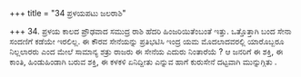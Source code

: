+++
title = "34 ಪ್ರಳಯಪಟು ಜಲರಾಶಿ"

+++
34. ಪ್ರಳಯ ಕಾಲದ ಪ್ರೌಢವಾದ ಸಮುದ್ರ ರಾಶಿ ಹೆದರಿ ಹಿಂಜರಿಯಿತೆಂಬಂತೆ ಇತ್ತು. ಒತ್ತೊತ್ತಾಗಿ ಬಂದ ಸೇನಾ ಸಂದಣಿಗೆ ಕಡೆಯೇ ಇರಲಿಲ್ಲ. ಈ ಕೌರವ ಸೇನೆಯನ್ನು ಪ್ರತಿಭಟಿಸಿ ಇಂದ್ರ ಯಮ ಮೊದಲಾದವರಲ್ಲಿ ಯಾರೊಬ್ಬರೂ ನಿಲ್ಲಲಾರರು ಎಂದ ಮೇಲೆ ಸಾಮಾನ್ಯ ಶತ್ರು ರಾಜರು ಈ ಸೇನೆಯ ಎದುರು ನಿಂತಾರೆಯೆ ? ಆ ಜನರಿಗೆ ಈ ಶಕ್ತಿ, ಈ ಕಾಂತಿ, ಹಿಂಡುಹಿಂಡಾಗಿ ಬರುವ ಶಕ್ತಿ, ಈ ಕಳಕಳಿ ಏನಿದ್ದೀತು ಎನ್ನುವ ಹಾಗೆ ಕುರುಸೇನೆ ದಟ್ಟವಾಗಿ ಮುನ್ನುಗ್ಗಿತು .